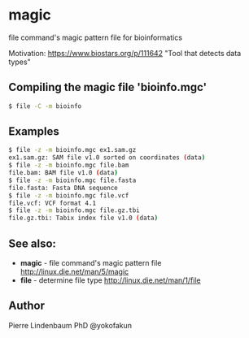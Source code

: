 magic
=====

file command's magic pattern file for bioinformatics

Motivation: https://www.biostars.org/p/111642 "Tool that detects data types"

## Compiling the magic file 'bioinfo.mgc'

```bash
$ file -C -m bioinfo
```

## Examples

```bash
$ file -z -m bioinfo.mgc ex1.sam.gz
ex1.sam.gz: SAM file v1.0 sorted on coordinates (data)
$ file -z -m bioinfo.mgc file.bam
file.bam: BAM file v1.0 (data)
$ file -z -m bioinfo.mgc file.fasta
file.fasta: Fasta DNA sequence
$ file -z -m bioinfo.mgc file.vcf
file.vcf: VCF format 4.1
$ file -z -m bioinfo.mgc file.gz.tbi
file.gz.tbi: Tabix index file v1.0 (data) 
```


## See also:

* **magic** - file command's magic pattern file  http://linux.die.net/man/5/magic
* **file** - determine file type http://linux.die.net/man/1/file 

## Author

Pierre Lindenbaum PhD
@yokofakun



